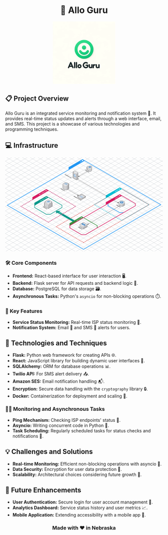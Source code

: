 <h1 align="center">
🐸 Allo Guru 
</h1>

<p align="center">
  <img src="https://raw.githubusercontent.com/ecthelionvi/Images/main/Logo.png" alt="Allo Guru Logo" width="200" height="200">
</p>

## 📋 Project Overview
Allo Guru is an integrated service monitoring and notification system 🚨. It provides real-time status updates and alerts through a web interface, email, and SMS. This project is a showcase of various technologies and programming techniques.

## 💻 Infrastructure  
<p align="center">
  <img src="https://raw.githubusercontent.com/ecthelionvi/Images/main/Allo-Guru-Infra.png" alt="Allo Guru Infra">
</p>

### 🛠️ Core Components
- **Frontend:** React-based interface for user interaction 🖥️.
- **Backend:** Flask server for API requests and backend logic 🧠.
- **Database:** PostgreSQL for data storage 🗃️.
- **Asynchronous Tasks:** Python's `asyncio` for non-blocking operations ⏱️.

### 🔑 Key Features
- **Service Status Monitoring:** Real-time ISP status monitoring 📡.
- **Notification System:** Email 📧 and SMS 📱 alerts for users.

## 🧪 Technologies and Techniques
- **Flask:** Python web framework for creating APIs 🌐.
- **React:** JavaScript library for building dynamic user interfaces 🔧.
- **SQLAlchemy:** ORM for database operations 📊.
- **Twilio API:** For SMS alert delivery 📤.
- **Amazon SES:** Email notification handling 📬.
- **Encryption:** Secure data handling with the `cryptography` library 🔒.
- **Docker:** Containerization for deployment and scaling 🐳.

### 🕵️‍♂️ Monitoring and Asynchronous Tasks
- **Ping Mechanism:** Checking ISP endpoints' status 🏓.
- **Asyncio:** Writing concurrent code in Python 🐍.
- **Task Scheduling:** Regularly scheduled tasks for status checks and notifications 📅.

## 💡 Challenges and Solutions
- **Real-time Monitoring:** Efficient non-blocking operations with asyncio 🚀.
- **Data Security:** Encryption for user data protection 🔐.
- **Scalability:** Architectural choices considering future growth 🌱.

## 🔮 Future Enhancements
- **User Authentication:** Secure login for user account management 🔑.
- **Analytics Dashboard:** Service status history and user metrics 📈.
- **Mobile Application:** Extending accessibility with a mobile app 📲.

<h3 align="center">
Made with ❤️  in Nebraska
</h3>
